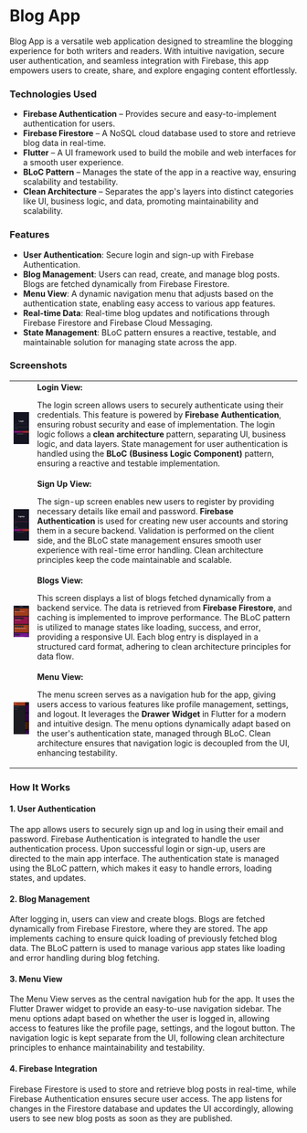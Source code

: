 <h1>Blog App</h1>

<p>Blog App is a versatile web application designed to streamline the blogging experience for both writers and readers. With intuitive navigation, secure user authentication, and seamless integration with Firebase, this app empowers users to create, share, and explore engaging content effortlessly.</p>

<h3>Technologies Used</h3>
<ul>
  <li><strong>Firebase Authentication</strong> – Provides secure and easy-to-implement authentication for users.</li>
  <li><strong>Firebase Firestore</strong> – A NoSQL cloud database used to store and retrieve blog data in real-time.</li>
  <li><strong>Flutter</strong> – A UI framework used to build the mobile and web interfaces for a smooth user experience.</li>
  <li><strong>BLoC Pattern</strong> – Manages the state of the app in a reactive way, ensuring scalability and testability.</li>
  <li><strong>Clean Architecture</strong> – Separates the app's layers into distinct categories like UI, business logic, and data, promoting maintainability and scalability.</li>
</ul>

<h3>Features</h3>
<ul>
  <li><strong>User Authentication</strong>: Secure login and sign-up with Firebase Authentication.</li>
  <li><strong>Blog Management</strong>: Users can read, create, and manage blog posts. Blogs are fetched dynamically from Firebase Firestore.</li>
  <li><strong>Menu View</strong>: A dynamic navigation menu that adjusts based on the authentication state, enabling easy access to various app features.</li>
  <li><strong>Real-time Data</strong>: Real-time blog updates and notifications through Firebase Firestore and Firebase Cloud Messaging.</li>
  <li><strong>State Management</strong>: BLoC pattern ensures a reactive, testable, and maintainable solution for managing state across the app.</li>
</ul>

<h3>Screenshots</h3>

<table>
  <tr>
    <td>
      <img src="lib/assets/screenshots/blog1.png" alt="Login View" width="222">
    </td>
    <td>
      <b>Login View:</b>
      <p>
        The login screen allows users to securely authenticate using their credentials. This feature is powered by 
        <b>Firebase Authentication</b>, ensuring robust security and ease of implementation. 
        The login logic follows a <b>clean architecture</b> pattern, separating UI, business logic, and data layers. 
        State management for user authentication is handled using the <b>BLoC (Business Logic Component)</b> pattern, 
        ensuring a reactive and testable implementation.
      </p>
    </td>
  </tr>
  <tr>
    <td>
      <img src="lib/assets/screenshots/blog2.png" alt="Sign Up View" width="222">
    </td>
    <td>
      <b>Sign Up View:</b>
      <p>
        The sign-up screen enables new users to register by providing necessary details like email and password. 
        <b>Firebase Authentication</b> is used for creating new user accounts and storing them in a secure backend. 
        Validation is performed on the client side, and the BLoC state management ensures smooth user experience with 
        real-time error handling. Clean architecture principles keep the code maintainable and scalable.
      </p>
    </td>
  </tr>
  <tr>
    <td>
      <img src="lib/assets/screenshots/blog3.png" alt="Blogs View" width="222">
    </td>
    <td>
      <b>Blogs View:</b>
      <p>
        This screen displays a list of blogs fetched dynamically from a backend service. The data is retrieved from 
        <b>Firebase Firestore</b>, and caching is implemented to improve performance. 
        The BLoC pattern is utilized to manage states like loading, success, and error, providing a responsive UI. 
        Each blog entry is displayed in a structured card format, adhering to clean architecture principles for data flow.
      </p>
    </td>
  </tr>
  <tr>
    <td>
      <img src="lib/assets/screenshots/blog5.png" alt="Menu View" width="222">
    </td>
    <td>
      <b>Menu View:</b>
      <p>
        The menu screen serves as a navigation hub for the app, giving users access to various features like profile management, 
        settings, and logout. It leverages the <b>Drawer Widget</b> in Flutter for a modern and intuitive design. 
        The menu options dynamically adapt based on the user's authentication state, managed through BLoC. 
        Clean architecture ensures that navigation logic is decoupled from the UI, enhancing testability.
      </p>
    </td>
  </tr>
</table>

<h3>How It Works</h3>

<h4>1. User Authentication</h4>
<p>The app allows users to securely sign up and log in using their email and password. Firebase Authentication is integrated to handle the user authentication process. Upon successful login or sign-up, users are directed to the main app interface. The authentication state is managed using the BLoC pattern, which makes it easy to handle errors, loading states, and updates.</p>

<h4>2. Blog Management</h4>
<p>After logging in, users can view and create blogs. Blogs are fetched dynamically from Firebase Firestore, where they are stored. The app implements caching to ensure quick loading of previously fetched blog data. The BLoC pattern is used to manage various app states like loading and error handling during blog fetching.</p>

<h4>3. Menu View</h4>
<p>The Menu View serves as the central navigation hub for the app. It uses the Flutter Drawer widget to provide an easy-to-use navigation sidebar. The menu options adapt based on whether the user is logged in, allowing access to features like the profile page, settings, and the logout button. The navigation logic is kept separate from the UI, following clean architecture principles to enhance maintainability and testability.</p>

<h4>4. Firebase Integration</h4>
<p>Firebase Firestore is used to store and retrieve blog posts in real-time, while Firebase Authentication ensures secure user access. The app listens for changes in the Firestore database and updates the UI accordingly, allowing users to see new blog posts as soon as they are published.</p>
